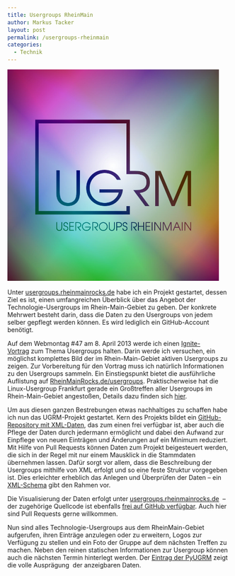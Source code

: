 ```yaml
---
title: Usergroups RheinMain
author: Markus Tacker
layout: post
permalink: /usergroups-rheinmain
categories:
  - Technik
---
```

[<img class="alignnone size-full wp-image-384" alt="visual" src="/uploads/2013/01/visual.jpg" width="478" />][1]

Unter [usergroups.rheinmainrocks.de][1] habe ich ein Projekt gestartet, dessen Ziel es ist, einen umfangreichen Überblick über das Angebot der Technologie-Usergroups im Rhein-Main-Gebiet zu geben. Der konkrete Mehrwert besteht darin, dass die Daten zu den Usergroups von jedem selber gepflegt werden können. Es wird lediglich ein GitHub-Account benötigt.

<!--more-->

Auf dem Webmontag #47 am 8. April 2013 werde ich einen [Ignite-Vortrag][2] zum Thema Usergroups halten. Darin werde ich versuchen, ein möglichst komplettes Bild der im Rhein-Main-Gebiet aktiven Usergroups zu zeigen. Zur Vorbereitung für den Vortrag muss ich natürlich Informationen zu den Usergroups sammeln. Ein Einstiegspunkt bietet die ausführliche Auflistung auf [RheinMainRocks.de/usergroups][3]. Praktischerweise hat die Linux-Usergroup Frankfurt gerade ein Großtreffen aller Usergroups im Rhein-Main-Gebiet angestoßen, Details dazu finden sich [hier][4].

Um aus diesen ganzen Bestrebungen etwas nachhaltiges zu schaffen habe ich nun das UGRM-Projekt gestartet. Kern des Projekts bildet ein [GitHub-Repository mit XML-Daten][5], das zum einen frei verfügbar ist, aber auch die Pflege der Daten durch jedermann ermöglicht und dabei den Aufwand zur Einpflege von neuen Einträgen und Änderungen auf ein Minimum reduziert. Mit Hilfe von Pull Requests können Daten zum Projekt beigesteuert werden, die sich in der Regel mit nur einem Mausklick in die Stammdaten übernehmen lassen. Dafür sorgt vor allem, dass die Beschreibung der Usergroups mithilfe von XML erfolgt und so eine feste Struktur vorgegeben ist. Dies erleichter erheblich das Anlegen und Überprüfen der Daten – ein [XML-Schema][6] gibt den Rahmen vor.

Die Visualisierung der Daten erfolgt unter [usergroups.rheinmainrocks.de][1]  – der zugehörige Quellcode ist ebenfalls [frei auf GitHub verfügbar][7]. Auch hier sind Pull Requests gerne willkommen.

Nun sind alles Technologie-Usergroups aus dem RheinMain-Gebiet aufgerufen, ihren Einträge anzulegen oder zu erweitern, Logos zur Verfügung zu stellen und ein Foto der Gruppe auf dem nächsten Treffen zu machen. Neben den reinen statischen Informationen zur Usergroup können auch die nächsten Termin hinterlegt werden. Der [Eintrag der PyUGRM][8] zeigt die volle Ausprägung  der anzeigbaren Daten.

 [1]: http://usergroups.rheinmainrocks.de/
 [2]: http://en.wikipedia.org/wiki/Ignite_(event)
 [3]: http://RheinMainRocks.de/usergroups
 [4]: http://www.lug-frankfurt.de/FrUsKon
 [5]: https://github.com/tacker/ugrm-data
 [6]: https://github.com/tacker/ugrm-data/blob/master/xsd/usergroup.xsd
 [7]: https://github.com/tacker/ugrm
 [8]: http://usergroups.rheinmainrocks.de/usergroup/pyugrm
